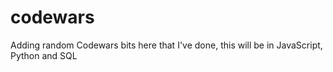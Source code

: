 # codewars
Adding random Codewars bits here that I've done, this will be in JavaScript, Python and SQL
